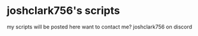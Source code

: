 # joshclark756's scripts
my scripts will be posted here
want to contact me?
joshclark756 on discord
